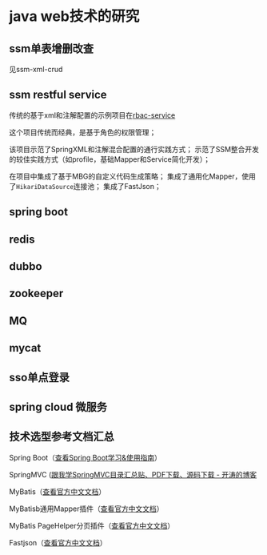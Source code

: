 # java web技术的研究

## ssm单表增删改查

见ssm-xml-crud

## ssm restful service

传统的基于xml和注解配置的示例项目在[rbac-service](./rbac-service/README.MD)

这个项目传统而经典，是基于角色的权限管理；

该项目示范了SpringXML和注解混合配置的通行实践方式；
示范了SSM整合开发的较佳实践方式（如profile，基础Mapper和Service简化开发）；

在项目中集成了基于MBG的自定义代码生成策略；
集成了通用化Mapper，使用了`HikariDataSource`连接池；
集成了FastJson；

## spring boot


## redis

## dubbo

## zookeeper

## MQ

## mycat

## sso单点登录

## spring cloud 微服务

## 技术选型参考文档汇总

Spring Boot（[查看Spring Boot学习&使用指南](http://www.jianshu.com/p/1a9fd8936bd8)）

SpringMVC ([跟我学SpringMVC目录汇总贴、PDF下载、源码下载 - 开涛的博客](http://jinnianshilongnian.iteye.com/blog/1752171)

MyBatis（[查看官方中文文档](http://www.mybatis.org/mybatis-3/zh/index.html)）

MyBatisb通用Mapper插件（[查看官方中文文档](https://mapperhelper.github.io/docs/)）

MyBatis PageHelper分页插件（[查看官方中文文档](https://pagehelper.github.io/)）

Fastjson（[查看官方中文文档](https://github.com/Alibaba/fastjson/wiki/%E9%A6%96%E9%A1%B5)）
